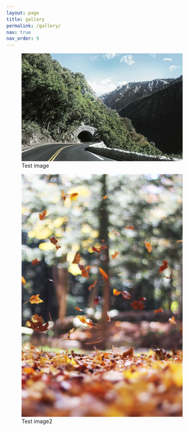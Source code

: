 ```yaml
---
layout: page
title: gallery
permalink: /gallery/
nav: true
nav_order: 9
---
```


<div class="gallery">
  <figure>
    <img src="assets/img/1.jpg" alt="Image 1">
    <figcaption>Test image</figcaption>
  </figure>
    <figure>
    <img src="assets/img/2.jpg" alt="Image 2">
    <figcaption>Test image2</figcaption>
  </figure>
</div>
